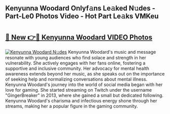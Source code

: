 ## Kenyunna Woodard Onlyf𝚊ns Le𝚊ked N𝚞des - Part-Le0 Photos Video - Hot Part Le𝚊ks VMKeu

# <h2><a href="http://ab16801.deff.icu/?id=Kenyunna+Woodard">🔗 New 👉🔴 Kenyunna Woodard VIDEO Photos</a></h2>

[![Kenyunna Woodard N𝚞des](https://i.imgur.com/rIISA9y.gif)](http://ab16801.deff.icu/?id=Kenyunna+Woodard)
Kenyunna Woodard's music and message resonate with young audiences who find solace and strength in her vulnerability. She actively engages with her fans online, fostering a supportive and inclusive community. Her advocacy for mental health awareness extends beyond her music, as she speaks out on the importance of seeking help and normalizing conversations about mental illness. Kenyunna Woodard's journey into the world of social media began with her love for gaming. She started streaming on Twitch under the username "GingerBreaker" in 2013, where she gained a small but dedicated following. Kenyunna Woodard's charisma and infectious energy shone through her streams, making her a popular figure in the gaming community.
